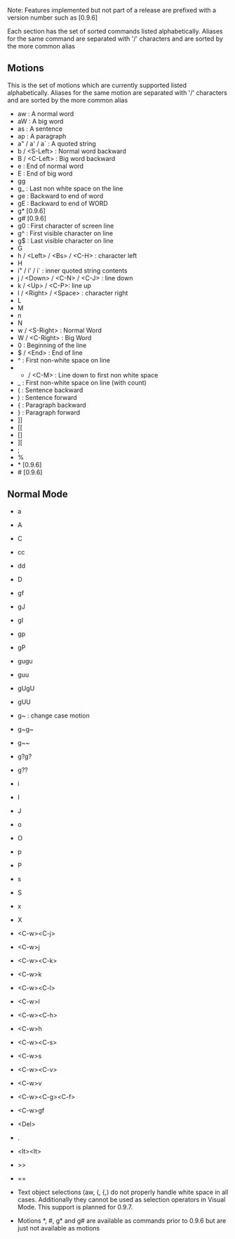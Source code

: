 Note: Features implemented but not part of a release are prefixed with a version number such as [0.9.6] 

Each section has the set of sorted commands listed alphabetically. Aliases for the same command are separated with '/' characters and are sorted by the more common alias

## Motions

This is the set of motions which are currently supported listed alphabetically. Aliases for the same motion are separated with '/' characters and are sorted by the more common alias

- aw : A normal word
- aW : A big word
- as : A sentence 
- ap : A paragraph 
- a" / a' / a` : A quoted string
- b / &lt;S-Left&gt; : Normal word backward
- B / &lt;C-Left&gt; : Big word backward  
- e : End of normal word
- E : End of big word 
- gg
- g_ : Last non white space on the line 
- ge : Backward to end of word
- gE : Backward to end of WORD
- g* [0.9.6]
- g# [0.9.6]
- g0 : First character of screen line
- g^ : First visible character on line
- g$ : Last visible character on line
- G 
- h / &lt;Left&gt; / &lt;Bs&gt; / &lt;C-H&gt; : character left
- H
- i" / i' / i` : inner quoted string contents
- j / &lt;Down&gt; / &lt;C-N&gt; / &lt;C-J&gt; : line down
- k / &lt;Up&gt; / &lt;C-P&gt;: line up
- l / &lt;Right&gt; / &lt;Space&gt; : character right
- L
- M
- n
- N
- w / &lt;S-Right&gt; : Normal Word 
- W / &lt;C-Right&gt; : Big Word
- 0 : Beginning of the line
- $ / &lt;End&gt; : End of line 
- ^ : First non-white space on line
- + / &lt;C-M&gt; : Line down to first non white space
- _ : First non-white space on line (with count)
- ( : Sentence backward 
- ) : Sentence forward 
- { : Paragraph backward
- } : Paragraph forward
- ]]
- [[
- []
- ][
- ; 
- %
- \* [0.9.6]
- \# [0.9.6]

## Normal Mode 

 - a
 - A
 - C
 - cc
 - dd
 - D
 - gf
 - gJ
 - gI
 - gp
 - gP
 - gugu
 - guu
 - gUgU
 - gUU
 - g~ : change case motion
 - g~g~
 - g~~
 - g?g?
 - g??
 - i
 - I
 - J
 - o
 - O
 - p
 - P
 - s
 - S
 - x
 - X
 - &lt;C-w&gt;&lt;C-j&gt;
 - &lt;C-w&gt;j
 - &lt;C-w&gt;&lt;C-k&gt;
 - &lt;C-w&gt;k
 - &lt;C-w&gt;&lt;C-l&gt;
 - &lt;C-w&gt;l
 - &lt;C-w&gt;&lt;C-h&gt;
 - &lt;C-w&gt;h
 - &lt;C-w&gt;&lt;C-s&gt;
 - &lt;C-w&gt;s
 - &lt;C-w&gt;&lt;C-v&gt;
 - &lt;C-w&gt;v
 - &lt;C-w&gt;&lt;C-g&gt;&lt;C-f&gt;
 - &lt;C-w&gt;gf
 - &lt;Del&gt;
 - .
 - &lt;lt&gt;&lt;lt&gt;
 - &gt;&gt;
 - ==


- Text object selections (aw, (, {,) do not properly handle white space in all cases.  Additionally they cannot be used as selection operators in Visual Mode.  This support is planned for 0.9.7.  
- Motions \*, \#, g* and g# are available as commands prior to 0.9.6 but are just not available as motions








